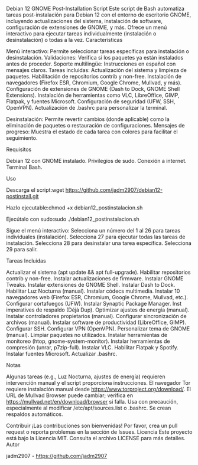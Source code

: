 Debian 12 GNOME Post-Installation Script
Este script de Bash automatiza tareas post-instalación para Debian 12 con el entorno de escritorio GNOME, incluyendo actualizaciones del sistema, instalación de software, configuración de extensiones de GNOME, y más. Ofrece un menú interactivo para ejecutar tareas individualmente (instalación o desinstalación) o todas a la vez.
Características

Menú interactivo: Permite seleccionar tareas específicas para instalación o desinstalación.
Validaciones: Verifica si los paquetes ya están instalados antes de proceder.
Soporte multilingüe: Instrucciones en español con mensajes claros.
Tareas incluidas:
Actualización del sistema y limpieza de paquetes.
Habilitación de repositorios contrib y non-free.
Instalación de navegadores (Firefox ESR, Chromium, Google Chrome, Mullvad, y más).
Configuración de extensiones de GNOME (Dash to Dock, GNOME Shell Extensions).
Instalación de herramientas como VLC, LibreOffice, GIMP, Flatpak, y fuentes Microsoft.
Configuración de seguridad (UFW, SSH, OpenVPN).
Actualización de .bashrc para personalizar la terminal.


Desinstalación: Permite revertir cambios (donde aplicable) como la eliminación de paquetes o restauración de configuraciones.
Mensajes de progreso: Muestra el estado de cada tarea con colores para facilitar el seguimiento.

Requisitos

Debian 12 con GNOME instalado.
Privilegios de sudo.
Conexión a internet.
Terminal Bash.

Uso

Descarga el script:wget https://github.com/jadm2907/debian12-postinstall.git 


Hazlo ejecutable:chmod +x debian12_postinstalacion.sh


Ejecútalo con sudo:sudo ./debian12_postinstalacion.sh


Sigue el menú interactivo:
Selecciona un número del 1 al 26 para tareas individuales (instalación).
Selecciona 27 para ejecutar todas las tareas de instalación.
Selecciona 28 para desinstalar una tarea específica.
Selecciona 29 para salir.



Tareas Incluidas

Actualizar el sistema (apt update && apt full-upgrade).
Habilitar repositorios contrib y non-free.
Instalar actualizaciones de firmware.
Instalar GNOME Tweaks.
Instalar extensiones de GNOME Shell.
Instalar Dash to Dock.
Habilitar Luz Nocturna (manual).
Instalar códecs multimedia.
Instalar 10 navegadores web (Firefox ESR, Chromium, Google Chrome, Mullvad, etc.).
Configurar cortafuegos (UFW).
Instalar Synaptic Package Manager.
Inst imperatives de respaldo (Déjà Dup).
Optimizar ajustes de energía (manual).
Instalar controladores propietarios (manual).
Configurar sincronización de archivos (manual).
Instalar software de productividad (LibreOffice, GIMP).
Configurar SSH.
Configurar VPN (OpenVPN).
Personalizar tema de GNOME (manual).
Limpiar paquetes no utilizados.
Instalar herramientas de monitoreo (htop, gnome-system-monitor).
Instalar herramientas de compresión (unrar, p7zip-full).
Instalar VLC.
Habilitar Flatpak y Spotify.
Instalar fuentes Microsoft.
Actualizar .bashrc.

Notas

Algunas tareas (e.g., Luz Nocturna, ajustes de energía) requieren intervención manual y el script proporciona instrucciones.
El navegador Tor requiere instalación manual desde https://www.torproject.org/download/.
El URL de Mullvad Browser puede cambiar; verifica en https://mullvad.net/en/download/browser si falla.
Usa con precaución, especialmente al modificar /etc/apt/sources.list o .bashrc. Se crean respaldos automáticos.

Contribuir
¡Las contribuciones son bienvenidas! Por favor, crea un pull request o reporta problemas en la sección de Issues.
Licencia
Este proyecto está bajo la Licencia MIT. Consulta el archivo LICENSE para más detalles.
Autor

jadm2907 - https://github.com/jadm2907

